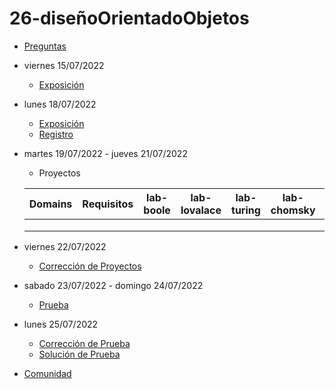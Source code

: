 # 26-diseñoOrientadoObjetos

- [Preguntas](https://escuela.it/cursos/curso-recurrencia-desarrollo-software/clase/patron)
- viernes 15/07/2022
  - [Exposición](https://escuela.it/cursos/curso-recurrencia-desarrollo-software/clase/patron)
- lunes 18/07/2022
  - [Exposición](https://escuela.it/cursos/curso-recurrencia-desarrollo-software/clase/patron)
  - [Registro](https://forms.gle/pA2QvsW32P4KtTD77)
- martes 19/07/2022 - jueves 21/07/2022
  - Proyectos
  
  |Domains|Requisitos|lab-boole|lab-lovalace|lab-turing|lab-chomsky|lab-bernersLee|
  |-------|----------|---------|------------|----------|-----------|--------------|
  |       |          |         |            |          |           |              |
  |       |          |         |            |          |           |              |
  |       |          |         |            |          |           |              |
- viernes 22/07/2022
  - [Corrección de Proyectos](https://escuela.it/cursos/curso-recurrencia-desarrollo-software/clase/patron)
- sabado 23/07/2022 - domingo 24/07/2022
  - [Prueba](https://forms.gle/hB9UJoN2PYiexctH8)
- lunes 25/07/2022
  - [Corrección de Prueba](https://escuela.it/cursos/curso-recurrencia-desarrollo-software/clase/patron)
  - [Solución de Prueba](https://docs.google.com/spreadsheets/d/1Uwtqa5VdD5wK2X7eLgkS6_th16aPnsW8pa5Ft2TyLPo/edit#gid=0)
- [Comunidad](https://app.slack.com/client/T02S3KYD464/C02TFSQJQUX)
